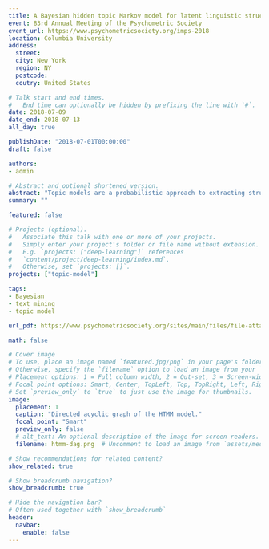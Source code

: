 ```yaml
---
title: A Bayesian hidden topic Markov model for latent linguistic structure
event: 83rd Annual Meeting of the Psychometric Society
event_url: https://www.psychometricsociety.org/imps-2018
location: Columbia University
address:
  street:
  city: New York
  region: NY
  postcode:
  coutry: United States

# Talk start and end times.
#   End time can optionally be hidden by prefixing the line with `#`.
date: 2018-07-09
date_end: 2018-07-13
all_day: true

publishDate: "2018-07-01T00:00:00"
draft: false

authors:
- admin

# Abstract and optional shortened version.
abstract: "Topic models are a probabilistic approach to extracting structural information from discrete data and have been used with great success for text mining. The topic model is a mixture model that represents a collection of words (i.e., a document) as a mixture of topic-specific distributions over the words. A recent development in topic modeling, the Hidden Topic Markov Model (HTMM), incorporates hidden Markov models to model contiguous latent topics and better handle word sense disambiguation. This is a departure from the standard 'bag-of-words' assumption of the seminal Latent Dirichlet Allocation (LDA) model and has been shown to have better predictive accuracy for new documents and qualitatively more interpretable topics. We detail the state space model used by the HTMM and propose a Gibbs sampling algorithm for Bayesian inference. The performance of the Gibbs sampler and an EM algorithm are compared in a simulation study. The HTMM is demonstrated on an empirical data set and compared to LDA. Unlike LDA, the HTMM is capable of modeling dependency among the latent topics in a corpus of documents. The topic distributions can be used for a variety of goals including identification of similar documents, network analysis, and identification of key topics in a corpus. The HTMM and related topic models offer a fully probabilistic statistical framework for modeling textual data that often results from open-ended questionnaires, diaries, interviews, and other information-rich sources of data that cannot be easily analyzed with traditional statistical methods."
summary: ""

featured: false

# Projects (optional).
#   Associate this talk with one or more of your projects.
#   Simply enter your project's folder or file name without extension.
#   E.g. `projects: ["deep-learning"]` references
#   `content/project/deep-learning/index.md`.
#   Otherwise, set `projects: []`.
projects: ["topic-model"]

tags:
- Bayesian
- text mining
- topic model

url_pdf: https://www.psychometricsociety.org/sites/main/files/file-attachments/imps_2018_final_program_f.pdf

math: false

# Cover image
# To use, place an image named `featured.jpg/png` in your page's folder.
# Otherwise, specify the `filename` option to load an image from your `assets/media/` folder.
# Placement options: 1 = Full column width, 2 = Out-set, 3 = Screen-width
# Focal point options: Smart, Center, TopLeft, Top, TopRight, Left, Right, BottomLeft, Bottom, BottomRight
# Set `preview_only` to `true` to just use the image for thumbnails.
image:
  placement: 1
  caption: "Directed acyclic graph of the HTMM model."
  focal_point: "Smart"
  preview_only: false
  # alt_text: An optional description of the image for screen readers.
  filename: htmm-dag.png  # Uncomment to load an image from `assets/media/` instead.

# Show recommendations for related content?
show_related: true

# Show breadcrumb navigation?
show_breadcrumb: true

# Hide the navigation bar?
# Often used together with `show_breadcrumb`
header:
  navbar:
    enable: false
---
```

